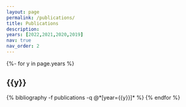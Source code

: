 ```yaml
---
layout: page
permalink: /publications/
title: Publications
description: 
years: [2022,2021,2020,2019] 
nav: true
nav_order: 2
---
```

<!-- _pages/publications.md -->

<div class="publications">

{%- for y in page.years %}
  <h2 class="year">{{y}}</h2>
  {% bibliography -f publications -q @*[year={{y}}]* %}
{% endfor %}

</div>
